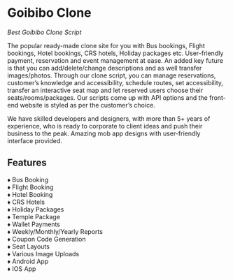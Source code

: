 # Goibibo Clone
<i>Best Goibibo Clone Script</i>

The popular ready-made clone site for you with Bus bookings, Flight bookings, Hotel bookings, CRS hotels, Holiday packages etc. User-friendly payment, reservation and event management at ease. An added key future is that you can add/delete/change descriptions and as well transfer images/photos. Through our clone script, you can manage reservations, customer’s knowledge and accessibility, schedule routes, set accessibility, transfer an interactive seat map and let reserved users choose their seats/rooms/packages.
Our scripts come up with API options and the front-end website is styled as per the customer’s choice.

We have skilled developers and designers, with more than 5+ years of experience, who is ready to corporate to client ideas and push their business to the peak. Amazing mob app designs with user-friendly interface provided.

<h2> Features </h2>
♦ Bus Booking<br>
♦ Flight Booking<br>
♦ Hotel Booking<br>
♦ CRS Hotels<br>
♦ Holiday Packages<br>
♦ Temple Package<br>
♦ Wallet Payments<br>
♦ Weekly/Monthly/Yearly Reports<br>
♦ Coupon Code Generation<br>
♦ Seat Layouts<br>
♦ Various Image Uploads<br>
♦ Android App<br>
♦ IOS App<br>

